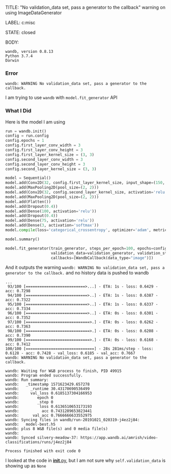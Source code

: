 TITLE:
"No validation_data set, pass a generator to the callback" warning on using ImageDataGenerator

LABEL:
c:misc

STATE:
closed

BODY:
```
wandb, version 0.8.13
Python 3.7.4
Darwin
```

### Error
`wandb: WARNING No validation_data set, pass a generator to the callback.`

I am trying to use `wandb` with `model.fit_generator` API

### What I Did
Here is the model I am using
```python
run = wandb.init()
config = run.config
config.epochs = 1
config.first_layer_conv_width = 3
config.first_layer_conv_height = 3
config.first_layer_kernel_size = (3, 3)
config.second_layer_conv_width = 3
config.second_layer_conv_height = 3
config.second_layer_kernel_size = (3, 3)

model = Sequential()
model.add(Conv2D(32, config.first_layer_kernel_size, input_shape=(150, 150, 3), activation='relu'))
model.add(MaxPooling2D(pool_size=(2, 2)))
model.add(Conv2D(32, config.second_layer_kernel_size, activation='relu'))
model.add(MaxPooling2D(pool_size=(2, 2)))
model.add(Flatten())
model.add(Dropout(0.4))
model.add(Dense(100, activation='relu'))
model.add(Dropout(0.4))
model.add(Dense(75, activation='relu'))
model.add(Dense(3, activation='softmax'))
model.compile(loss='categorical_crossentropy', optimizer='adam', metrics=['accuracy'])

model.summary()

model.fit_generator(train_generator, steps_per_epoch=100, epochs=config.epochs,
                    validation_data=validation_generator, validation_steps=50,
                    callbacks=[WandbCallback(data_type="image")])
```
And it outputs the warning `wandb: WARNING No validation_data set, pass a generator to the callback.` and no history data is pushed to wandb
```
...
 93/100 [==========================>...] - ETA: 1s - loss: 0.6429 - acc: 0.7298
 94/100 [===========================>..] - ETA: 1s - loss: 0.6387 - acc: 0.7322
 95/100 [===========================>..] - ETA: 1s - loss: 0.6337 - acc: 0.7334
 96/100 [===========================>..] - ETA: 0s - loss: 0.6301 - acc: 0.7352
 97/100 [============================>.] - ETA: 0s - loss: 0.6262 - acc: 0.7363
 98/100 [============================>.] - ETA: 0s - loss: 0.6208 - acc: 0.7390
 99/100 [============================>.] - ETA: 0s - loss: 0.6168 - acc: 0.7412
100/100 [==============================] - 28s 281ms/step - loss: 0.6128 - acc: 0.7428 - val_loss: 0.6185 - val_acc: 0.7667
wandb: WARNING No validation_data set, pass a generator to the callback.

wandb: Waiting for W&B process to finish, PID 49915
wandb: Program ended successfully.
wandb: Run summary:
wandb:   _timestamp 1571623429.657278
wandb:     _runtime 30.43170690536499
wandb:     val_loss 0.6185137304166953
wandb:        epoch 0
wandb:        _step 0
wandb:         loss 0.6136510653173193
wandb:          acc 0.7431289653823441
wandb:      val_acc 0.7666666633552975
wandb: Syncing files in wandb/run-20191021_020319-j4ez2j84:
wandb:   model-best.h5
wandb: plus 8 W&B file(s) and 0 media file(s)
wandb:                                                                                
wandb: Synced silvery-meadow-37: https://app.wandb.ai/amrish/video-classifications/runs/j4ez2j84

Process finished with exit code 0
```

I looked at the code in [__init__.py](https://github.com/wandb/client/blob/373e92c0ee21f32d9b4a66082c93df2d0f3c1bc4/wandb/keras/__init__.py#L288), but I am not sure why `self.validation_data` is showing up as `None`

